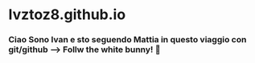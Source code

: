 # Ivztoz8.github.io

### Ciao Sono Ivan e sto seguendo Mattia in questo viaggio con git/github --> Follw the white bunny! 🐰

